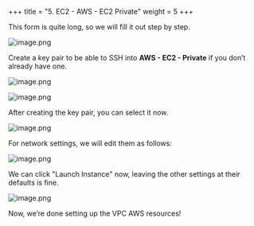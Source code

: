 +++
title = "5. EC2 - AWS - EC2 Private"
weight = 5
+++


This form is quite long, so we will fill it out step by step.


![image.png](/images/003-iii-setup-vpc-aws-resources/12-163987-image.png)


Create a key pair to be able to SSH into **AWS - EC2 - Private** if you don’t already have one.


![image.png](/images/003-iii-setup-vpc-aws-resources/12-471556-image.png)


![image.png](/images/003-iii-setup-vpc-aws-resources/12-313493-image.png)


After creating the key pair, you can select it now.


![image.png](/images/003-iii-setup-vpc-aws-resources/12-473265-image.png)


For network settings, we will edit them as follows:


![image.png](/images/003-iii-setup-vpc-aws-resources/12-447469-image.png)


We can click "Launch Instance" now, leaving the other settings at their defaults is fine.


![image.png](/images/003-iii-setup-vpc-aws-resources/12-845341-image.png)


Now, we’re done setting up the VPC AWS resources!


